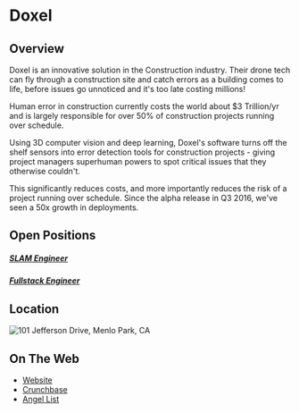 # Doxel

## Overview
Doxel is an innovative solution in the Construction industry. Their drone tech can fly through a construction site and catch errors as a building comes to life, before issues go unnoticed and it's too late costing millions!

Human error in construction currently costs the world about $3 Trillion/yr and is largely responsible for over 50% of construction projects running over schedule.

Using 3D computer vision and deep learning, Doxel's software turns off the shelf sensors into error detection tools for construction projects - giving project managers superhuman powers to spot critical issues that they otherwise couldn't.

This significantly reduces costs, and more importantly reduces the risk of a project running over schedule. Since the alpha release in Q3 2016, we've seen a 50x growth in deployments.

## Open Positions
##### [SLAM Engineer](slam-engineer.md)
##### [Fullstack Engineer](fullstack-engineer.md)

## Location
![101 Jefferson Drive, Menlo Park, CA](https://maps.googleapis.com/maps/api/staticmap?center=101+Jefferson+Drive,+Menlo+Park,+CA&zoom=13&scale=false&size=600x300&maptype=roadmap&format=png&visual_refresh=true&markers=size:mid%7Ccolor:0xff0000%7Clabel:%7C101+Jefferson+Dr.,+Menlo+Park,+CA)  

## On The Web
+ [Website](http://www.doxel.ai/)
+ [Crunchbase](https://www.crunchbase.com/organization/doxel#/entity)
+ [Angel List](https://angel.co/doxel)
